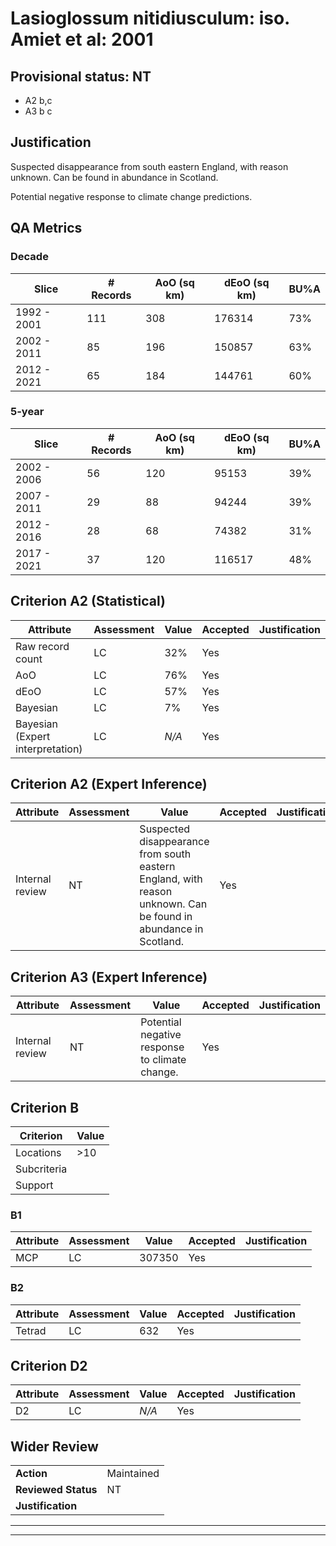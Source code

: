 # Lasioglossum nitidiusculum: iso. Amiet et al: 2001
## Provisional status: NT
- A2 b,c
- A3 b
c

## Justification
Suspected disappearance from south eastern England, with reason unknown. Can be found in abundance in Scotland.

Potential negative response to climate change predictions.
## QA Metrics
### Decade
| Slice | # Records | AoO (sq km) | dEoO (sq km) |BU%A |
|---|---|---|---|---|
|1992 - 2001|111|308|176314|73%|
|2002 - 2011|85|196|150857|63%|
|2012 - 2021|65|184|144761|60%|
### 5-year
| Slice | # Records | AoO (sq km) | dEoO (sq km) |BU%A |
|---|---|---|---|---|
|2002 - 2006|56|120|95153|39%|
|2007 - 2011|29|88|94244|39%|
|2012 - 2016|28|68|74382|31%|
|2017 - 2021|37|120|116517|48%|
## Criterion A2 (Statistical)
|Attribute|Assessment|Value|Accepted|Justification
|---|---|---|---|---|
|Raw record count|LC|32%|Yes||
|AoO|LC|76%|Yes||
|dEoO|LC|57%|Yes||
|Bayesian|LC|7%|Yes||
|Bayesian (Expert interpretation)|LC|*N/A*|Yes||
## Criterion A2 (Expert Inference)
|Attribute|Assessment|Value|Accepted|Justification
|---|---|---|---|---|
|Internal review|NT|Suspected disappearance from south eastern England, with reason unknown. Can be found in abundance in Scotland.|Yes||
## Criterion A3 (Expert Inference)
|Attribute|Assessment|Value|Accepted|Justification
|---|---|---|---|---|
|Internal review|NT|Potential negative response to climate change.|Yes||
## Criterion B
|Criterion| Value|
|---|---|
|Locations|>10|
|Subcriteria||
|Support||
### B1
|Attribute|Assessment|Value|Accepted|Justification
|---|---|---|---|---|
|MCP|LC|307350|Yes||
### B2
|Attribute|Assessment|Value|Accepted|Justification
|---|---|---|---|---|
|Tetrad|LC|632|Yes||
## Criterion D2
|Attribute|Assessment|Value|Accepted|Justification
|---|---|---|---|---|
|D2|LC|*N/A*|Yes||
## Wider Review
|  |  |
|---|---|
|**Action**|Maintained|
|**Reviewed Status**|NT|
|**Justification**||
---
 ---
 <br><br>
